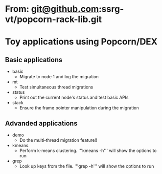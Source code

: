# From: git@github.com:ssrg-vt/popcorn-rack-lib.git
# Toy applications using Popcorn/DEX

## Basic applications
* basic
	- Migrate to node 1 and log the migration
* mt
	- Test simultaneous thread migrations
* status
	- Print out the current node's status and test basic APIs
* stack
	- Ensure the frame pointer manipulation during the migration

## Advanded applications
* demo
	- Do the multi-thread migration feature!!
* kmeans
	- Perform k-means clustering. '''kmeans -h''' will show the options to run
* grep
	- Look up keys from the file. '''grep -h''' will show the options to run
